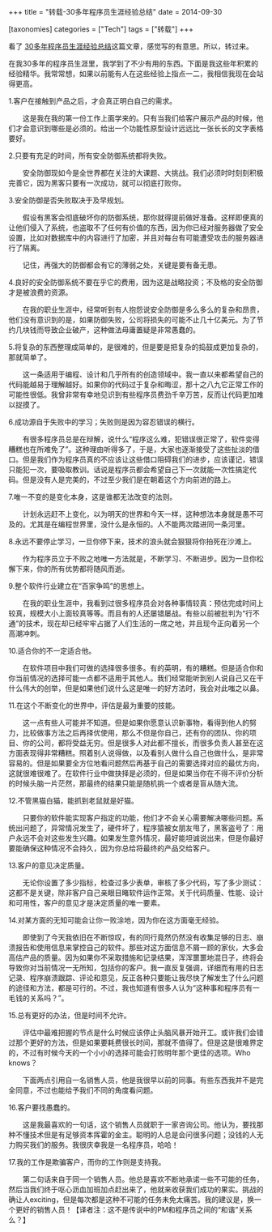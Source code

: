 +++
title = "转载-30多年程序员生涯经验总结"
date = 2014-09-30

[taxonomies]
categories = ["Tech"]
tags = ["转载"]
+++

看了 [30多年程序员生涯经验总结][1]这篇文章，感觉写的有意思。所以，转过来。

在我30多年的程序员生涯里，我学到了不少有用的东西。下面是我这些年积累的经验精华。我常常想，如果以前能有人在这些经验上指点一二，我相信我现在会站得更高。

1.客户在接触到产品之后，才会真正明白自己的需求。

　　这是我在我的第一份工作上面学来的。只有当我们给客户展示产品的时候，他们才会意识到哪些是必须的。给出一个功能性原型设计远远比一张长长的文字表格要好。

2.只要有充足的时间，所有安全防御系统都将失败。

　　安全防御现如今是全世界都在关注的大课题、大挑战。我们必须时时刻刻积极完善它，因为黑客只要有一次成功，就可以彻底打败你。

3.安全防御是否失败取决于及早规划。

　　假设有黑客会彻底破坏你的防御系统，那你就得提前做好准备。这样即便真的让他们侵入了系统，也盗取不了任何有价值的东西，因为你已经对服务器做了安全设置，比如对数据库中的内容进行了加密，并且对每台有可能遭受攻击的服务器进行了隔离。

　　记住，再强大的防御都会有它的薄弱之处，关键是要有备无患。

4.良好的安全防御系统不要在乎它的费用，因为这是战略投资；不及格的安全防御才是被浪费的资源。

　　在我的职业生涯中，经常听到有人抱怨说安全防御是多么多么的复杂和昂贵，他们没有意识到的是，如果防御失败，公司将损失的可能不止几十亿美元。为了节约几块钱而导致企业破产，这种做法毋庸置疑是非常愚蠢的。

5.将复杂的东西整理成简单的，是很难的，但是要是把复杂的捣鼓成更加复杂的，那就简单了。

　　这一条适用于编程、设计和几乎所有的创造领域中。我一直以来都希望自己的代码能越易于理解越好。如果你的代码过于复杂和晦涩，那十之八九它正常工作的可能性很低。我曾非常有幸地见识到有些程序员费劲千辛万苦，反而让代码更加难以捉摸了。

6.成功源自于失败中的学习；失败则是因为容忍错误的横行。

　　有很多程序员总是在辩解，说什么“程序这么难，犯错误很正常了，软件变得糟糕也在所难免了”。这种理由听得多了，于是，大家也逐渐接受了这些扯淡的借口。但是我们作为程序员真的不应该让这些借口阻碍我们的进步，应该谨记，错误只能犯一次，要吸取教训。话说是程序员都会希望自己下一次就能一次性搞定代码。但是没有人是完美的，不过至少我们是在朝着这个方向前进的路上。

7.唯一不变的是变化本身，这是谁都无法改变的法则。

　　计划永远赶不上变化，以为明天的世界和今天一样，这种想法本身就是愚不可及的。尤其是在编程世界里，没什么是永恒的。人不能两次踏进同一条河里。

8.永远不要停止学习，一旦你停下来，技术的浪头就会狠狠将你拍死在沙滩上。

　　作为程序员立于不败之地唯一方法就是，不断学习、不断进步。因为一旦你松懈下来，你的所有优势都将随风而逝。

9.整个软件行业建立在“百家争鸣”的思想上。

　　在我的职业生涯中，我看到过很多程序员会对各种事情较真：预估完成时间上较真，规模大小上面较真等等。而且有的人还屡错屡战。有些以前被批判为“行不通”的技术，现在却已经牢牢占据了人们生活的一席之地，并且现今正向着另一个高潮冲刺。

10.适合你的不一定适合他。

　　在软件项目中我们可做的选择很多很多。有的英明，有的糟糕。但是适合你和你当前情况的选择可能一点都不适用于其他人。我们经常能听到别人说自己又在干什么伟大的创举，但是如果他们说什么这是唯一的好方法时，我会对此嗤之以鼻。

11.在这个不断变化的世界中，评估是最为重要的技能。

　　这一点有些人可能并不知道。但是如果你愿意认识新事物，看得到他人的努力，比较做事方法之后再择优使用，那么不但是你自己，还有你的团队、你的项目、你的公司，都将受益无穷。但是很多人对此都不擅长，而很多负责人甚至在这方面表现得非常糟糕。照着别人说得做，以及看别人做什么自己也做什么，是非常容易的。但是如果要全方位地看问题然后再基于自己的需要选择对应的最优方向，这就很难很难了。在软件行业中做抉择是必须的，但是如果当你在不得不评价分析的时候头脑一片茫然，那最终的结果只能是随机挑一个或者是盲从随大流。

12.不管黑猫白猫，能抓到老鼠就是好猫。

　　只要你的软件能实现客户指定的功能，他们才不会关心需要解决哪些问题。系统出问题了，异常情况发生了，硬件坏了，程序猿被女朋友甩了，黑客盗号了：用户永远不会对这些发生兴趣。如果发生意外情况，最好能坦诚说出来，但是你最好要能确保这种情况不会持久，因为你总给将最终的产品交给客户。

13.客户的意见决定质量。

　　无论你设置了多少指标，检查过多少表单，审核了多少代码，写了多少测试：这都不是关键，除非客户自己亲眼目睹软件运作正常。关于代码质量、性能、设计和可用性，客户的意见才是决定质量的唯一要素。

14.对某方面的无知可能会让你一败涂地，因为你在这方面毫无经验。

　　即使到了今天我依旧在不断惊叹，有的同行竟然仍然没有收集足够的日志、崩溃报告和使用信息来掌控自己的软件。那些对这方面信息不屑一顾的家伙，大多会高估产品的质量。因为如果你不采取措施和记录结果，浑浑噩噩地混日子，终将会导致你对当前情况一无所知，包括你的客户。我一直反复强调，详细而有用的日志记录、程序崩溃跟踪、评论和意见，反正各种只要能让我尽快了解发生了什么问题的途径和方法，都是可行的。不过，我也知道有很多人认为“这种事和程序员有一毛钱的关系吗？”。

15.总有更好的办法，但是时间不允许。

　　评估中最难把握的节点是什么时候应该停止头脑风暴开始开工。或许我们会错过那个更好的方法，但是如果要耗费很长时间，那就不值得了。但是这是很难界定的，不过有时候今天的一个小小的选择可能会打败明年那个更佳的选项。Who knows？

　　下面两点引用自一名销售人员，他是我很早以前的同事。有些东西我并不是完全同意，不过也能给予我们不同的角度看问题。

16.客户要找愚蠢的。

　　这是我最喜欢的一句话，这个销售人员就职于一家咨询公司。他认为，要找那种不懂技术但是有足够资本挥霍的金主。聪明的人总是会问很多问题；没钱的人无力购买我们的服务。我很庆幸我是一名程序员，哈哈！

17.我的工作是欺骗客户，而你的工作则是支持我。

　　第二句话来自于同一个销售人员。他总是喜欢不断地承诺一些不可能的任务，然后当我们终于呕心沥血加班加点赶出来了，他就来收获我们成功的果实。挑战的确让人exciting，但是每次都是这种不可能的任务未免太痛苦。我的建议是，换一个更好的销售人员！【译者注：这不是传说中的PM和程序员之间的“和谐”关系么？】


  [1]: http://www.admin10000.com/document/5249.html

